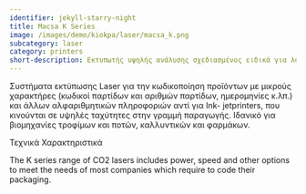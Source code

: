 ```yaml
---
identifier: jekyll-starry-night
title: Macsa K Series
image: /images/demo/kiokpa/laser/macsa_k.png
subcategory: laser
category: printers
short-description: Εκτυπωτής υψηλής ανάλυσης σχεδιασμένος ειδικά για λογότυπα, barcodes, γραμμικούς κώδικες κ.α
---
```





Συστήματα εκτύπωσης Laser  για την κωδικοποίηση προϊόντων με μικρούς χαρακτήρες  (κωδικοί παρτίδων και αριθμών παρτίδων, ημερομηνίες κ.λπ.) και άλλων αλφαριθμητικών πληροφοριών αντί για Ink- jetprinters, που κινούνται σε υψηλές ταχύτητες στην γραμμή παραγωγής. Ιδανικό για βιομηχανίες τροφίμων και ποτών, καλλυντικών και φαρμάκων.




Τεχνικά Χαρακτηριστικά

The K series range of CO2 lasers includes power, speed and other options to meet the needs of most companies which require to code their packaging.
